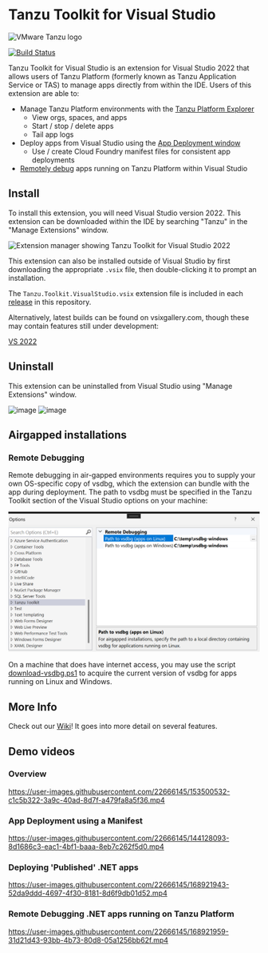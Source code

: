 # Tanzu Toolkit for Visual Studio

![VMware Tanzu logo](https://avatars.githubusercontent.com/u/54452117?s=200&v=4)

[![Build Status](https://dev.azure.com/TanzuDevX/DevX/_apis/build/status/Build%2C%20Test%20%26%20Package%20VSIX?branchName=main)](https://dev.azure.com/TanzuDevX/DevX/_build/latest?definitionId=3&branchName=main)

Tanzu Toolkit for Visual Studio is an extension for Visual Studio 2022 that allows users of Tanzu Platform (formerly known as Tanzu Application Service or TAS) to manage apps directly from within the IDE. Users of this extension are able to:

- Manage Tanzu Platform environments with the [Tanzu Platform Explorer](https://github.com/vmware-tanzu/tanzu-toolkit-for-visual-studio/wiki/Tanzu-Application-Service-Explorer)
  - View orgs, spaces, and apps
  - Start / stop / delete apps
  - Tail app logs
- Deploy apps from Visual Studio using the [App Deployment window](https://github.com/vmware-tanzu/tanzu-toolkit-for-visual-studio/wiki/App-Deployment-Window)
  - Use / create Cloud Foundry manifest files for consistent app deployments
- [Remotely debug](https://github.com/vmware-tanzu/tanzu-toolkit-for-visual-studio/wiki/Remote-Debugging-TAS-Apps) apps running on Tanzu Platform within Visual Studio

## Install

To install this extension, you will need Visual Studio version 2022. This extension can be downloaded within the IDE by searching "Tanzu" in the "Manage Extensions" window.

![Extension manager showing Tanzu Toolkit for Visual Studio 2022](https://user-images.githubusercontent.com/22666145/169391289-f8ebe6ef-8209-47ae-86e2-5ef293b19cf2.png)

This extension can also be installed outside of Visual Studio by first downloading the appropriate `.vsix` file, then double-clicking it to prompt an installation.

The `Tanzu.Toolkit.VisualStudio.vsix` extension file is included in each [release](https://github.com/vmware-tanzu/tanzu-toolkit-for-visual-studio/releases) in this repository.

Alternatively, latest builds can be found on vsixgallery.com, though these may contain features still under development:

 [VS 2022](https://www.vsixgallery.com/extension/TanzuToolkitForVisualStudio2022.ff7b6f3e-0410-4ff9-a40a-a719ee9da901)

## Uninstall

This extension can be uninstalled from Visual Studio using  "Manage Extensions" window.

![image](https://user-images.githubusercontent.com/22666145/168169965-14855a9f-2f8c-458e-ad24-d50f1d8f1b24.png)
![image](https://user-images.githubusercontent.com/22666145/168169970-969cf089-2028-433c-82d5-55a67afb7fd0.png)

## Airgapped installations

### Remote Debugging

Remote debugging in air-gapped environments requires you to supply your own OS-specific copy of vsdbg, which the extension can bundle with the app during deployment.
The path to vsdbg must be specified in the Tanzu Toolkit section of the Visual Studio options on your machine:

![Visual Studio Options](docs/images/vsdbg_options.png)

On a machine that does have internet access, you may use the script [download-vsdbg.ps1](./download-vsdbg.ps1) to acquire the current version of vsdbg for apps running on Linux and Windows.

## More Info

Check out our [Wiki](https://github.com/vmware-tanzu/tanzu-toolkit-for-visual-studio/wiki)! It goes into more detail on several features.

## Demo videos

### Overview

<https://user-images.githubusercontent.com/22666145/153500532-c1c5b322-3a9c-40ad-8d7f-a479fa8a5f36.mp4>

### App Deployment using a Manifest

<https://user-images.githubusercontent.com/22666145/144128093-8d1686c3-eac1-4bf1-baaa-8eb7c262f5d0.mp4>

### Deploying 'Published' .NET apps

<https://user-images.githubusercontent.com/22666145/168921943-52da9ddd-4697-4f30-8181-8d6f9db01d52.mp4>

### Remote Debugging .NET apps running on Tanzu Platform

<https://user-images.githubusercontent.com/22666145/168921959-31d21d43-93bb-4b73-80d8-05a1256bb62f.mp4>
